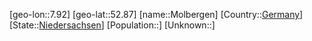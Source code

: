 ﻿---
location: [52.87,7.92]
type: City
tags:
- geo/City


SpocWebEntityId: 32536
isDeleted: false
confidential: public

---
[geo-lon::7.92]
[geo-lat::52.87]
[name::Molbergen]
[Country::[Germany](geo/Continent/Europe/Germany.md)]
[State::[Niedersachsen](geo/Continent/Europe/Germany/Niedersachsen.md)]
[Population::]
[Unknown::]

